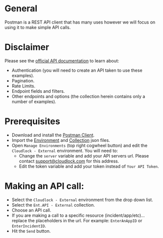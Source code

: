 # General
Postman is a REST API client that has many uses however we will focus on using it to make simple API calls.

# Disclaimer
Please see the [official API documentation](https://docs.umbrella.com/cloudlock-documentation/docs/introduction-to-api-enterprise) to learn about:
* Authentication (you will need to create an API taken to use these examples).
* Pagination.
* Rate Limits.
* Endpoint fields and filters.
* Other endpoints and options (the collection herein contains only a number of examples).

# Prerequisites
* Download and install the [Postman Client](https://www.getpostman.com/apps).
* Import the [Environment](https://github.com/CiscoDevNet/cloud-security/blob/master/Cloudlock/Postman%20Examples/CloudLock%20-%20External.postman_environment.json) and [Collection](https://github.com/CiscoDevNet/cloud-security/blob/master/Cloudlock/Postman%20Examples/Ent.API%20-%20External.postman_collection.json) json files.
* Open `Manage Environments` (top right cogwheel button) and edit the `Cloudlock - External` environment. You will need to:
  * Change the `server` variable and add your API servers url. Please contact support@cloudlock.com for this address.
  * Edit the token variable and add your token instead of `Your API Token`.

# Making an API call:
* Select the `Cloudlock - External` environment from the drop down list.
* Select the `Ent.API - External` collection.
* Choose an API call.
* If you are making a call to a specific resource (incident/app/etc)... replace the placeholders in the url. For example: `EnterAnAppID` or `EnterIncidentID`.
* Hit the `Send` button.
